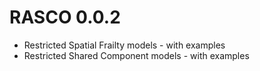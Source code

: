 # RASCO 0.0.2

* Restricted Spatial Frailty models - with examples
* Restricted Shared Component models - with examples
